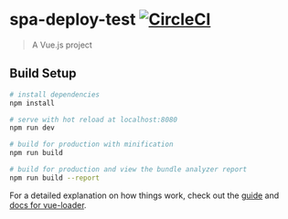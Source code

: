 # spa-deploy-test [![CircleCI](https://circleci.com/gh/844196/spa-deploy-test/tree/master.svg?style=shield&circle-token=50104466454d6581025597fb24b20e390bedf88d)](https://circleci.com/gh/844196/spa-deploy-test/tree/master)

> A Vue.js project

## Build Setup

``` bash
# install dependencies
npm install

# serve with hot reload at localhost:8080
npm run dev

# build for production with minification
npm run build

# build for production and view the bundle analyzer report
npm run build --report
```

For a detailed explanation on how things work, check out the [guide](http://vuejs-templates.github.io/webpack/) and [docs for vue-loader](http://vuejs.github.io/vue-loader).
